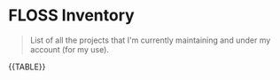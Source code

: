 # FLOSS Inventory

> List of all the projects that I'm currently maintaining and under my account (for my use).

{{TABLE}}

